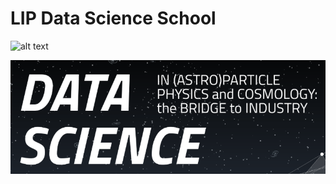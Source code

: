 [//]: # (Image Reference)

[image1]: ./images/logo.PNG "Logo"

# LIP Data Science School

![alt text](https://imgur.com/H95gK50 "Logo Title Text 1")


![Logo][image1]
